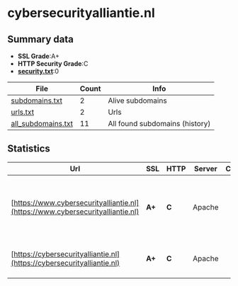 

# cybersecurityalliantie.nl
## Summary data


 - **SSL Grade**:A+
 - **HTTP Security Grade**:C
 - **[security.txt](https://www.digitaleoverheid.nl/nieuws/standaard-security-txt-nu-verplicht-voor-overheid/)**:0


| File       | Count | Info |
|------------|-------|------|
|[subdomains.txt](/data/cybersecurityalliantie.nl/subdomains.txt)|2|Alive subdomains|
|[urls.txt](/data/cybersecurityalliantie.nl/urls.txt)|2|Urls|
|[all_subdomains.txt](/data/cybersecurityalliantie.nl/all_subdomains.txt)|11|All found subdomains (history)|


## Statistics


| Url | SSL | HTTP | Server | Cookie | HSTS | CORS | CTO | CSP | XFO | XXP | RP |FP| Tech |Title |
|--------|-------|-------|------|------|------|------|------|------|------|------|------|------|------|------|
|[https://www.cybersecurityalliantie.nl](https://www.cybersecurityalliantie.nl)| **A+**| **C**|Apache| |:white_check_mark: | | | | | | :white_check_mark: | |Apache HTTP Server HSTS MySQL PHP WordPress|Home - derk.hend...|
|[https://cybersecurityalliantie.nl](https://cybersecurityalliantie.nl)| **A+**| **C**|Apache| |:white_check_mark: | | | | | | :white_check_mark: | |Apache HTTP Server HSTS||

